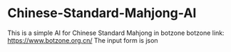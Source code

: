 # Chinese-Standard-Mahjong-AI
This is a simple AI for Chinese Standard Mahjong in botzone
botzone link: https://www.botzone.org.cn/
The input form is json
